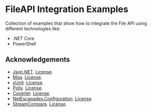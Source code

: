 # FileAPI Integration Examples

Collection of examples that show how to integrate the File API using different technologies like:
- .NET Core
- PowerShell

## Acknowledgements

- [Json.NET](https://github.com/JamesNK/Newtonsoft.Json). [License](https://github.com/JamesNK/Newtonsoft.Json/blob/master/LICENSE.md).
- [Moq](https://github.com/moq/moq4xunit). [License](https://raw.githubusercontent.com/moq/moq4/master/License.txt).
- [xUnit](https://github.com/xunit/xunit). [License](https://github.com/xunit/xunit/blob/main/LICENSE).
- [Polly](https://github.com/App-vNext/Polly). [License](https://github.com/App-vNext/Polly/blob/master/LICENSE.txt).
- [Coverlet](https://github.com/coverlet-coverage/coverlet). [License](https://github.com/coverlet-coverage/coverlet/blob/master/LICENSE).
- [NetEscapades.Configuration](https://github.com/andrewlock/NetEscapades.Configuration). [License](https://github.com/andrewlock/NetEscapades.Configuration/blob/master/LICENSE).
- [StreamCompare](https://github.com/neosmart/StreamCompare). [License](https://github.com/neosmart/StreamCompare/blob/master/LICENSE).
